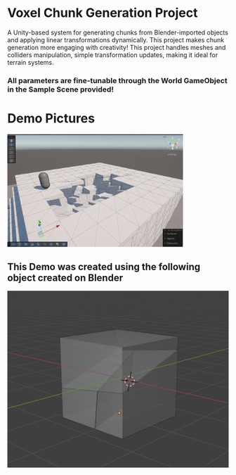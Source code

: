# Voxel Chunk Generation Project

A Unity-based system for generating chunks from Blender-imported objects and applying linear transformations dynamically. This project makes chunk generation more engaging with creativity!
This project handles meshes and colliders manipulation, simple transformation updates, making it ideal for terrain systems.

### All parameters are fine-tunable through the World GameObject in the Sample Scene provided! ###
# Demo Pictures #
<img src="DemoPics/Demo1.png" alt="Demo Image" width="400"/>

## This Demo was created using the following object created on Blender ##
![alt text](DemoPics/BlenderObject.png)
